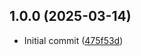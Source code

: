 ## 1.0.0 (2025-03-14)

* Initial commit ([475f53d](https://github.com/ngx-interactive/pickleja-hotnspicy/commit/475f53d))
